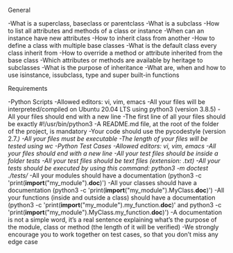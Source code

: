 General

-What is a superclass, baseclass or parentclass
-What is a subclass
-How to list all attributes and methods of a class or instance
-When can an instance have new attributes
-How to inherit class from another
-How to define a class with multiple base classes
-What is the default class every class inherit from
-How to override a method or attribute inherited from the base class
-Which attributes or methods are available by heritage to subclasses
-What is the purpose of inheritance
-What are, when and how to use isinstance, issubclass, type and super built-in functions

Requirements

-Python Scripts
-Allowed editors: vi, vim, emacs
-All your files will be interpreted/compiled on Ubuntu 20.04 LTS using python3 (version 3.8.5)
-All your files should end with a new line
-The first line of all your files should be exactly #!/usr/bin/python3
-A README.md file, at the root of the folder of the project, is mandatory
-Your code should use the pycodestyle (version 2.7.*)
-All your files must be executable
-The length of your files will be tested using wc
-Python Test Cases
-Allowed editors: vi, vim, emacs
-All your files should end with a new line
-All your test files should be inside a folder tests
-All your test files should be text files (extension: .txt)
-All your tests should be executed by using this command: python3 -m doctest ./tests/*
-All your modules should have a documentation (python3 -c 'print(__import__("my_module").__doc__)')
-All your classes should have a documentation (python3 -c 'print(__import__("my_module").MyClass.__doc__)')
-All your functions (inside and outside a class) should have a documentation (python3 -c 'print(__import__("my_module").my_function.__doc__)' and python3 -c 'print(__import__("my_module").MyClass.my_function.__doc__)')
-A documentation is not a simple word, it’s a real sentence explaining what’s the purpose of the module, class or method (the length of it will be verified)
-We strongly encourage you to work together on test cases, so that you don’t miss any edge case
